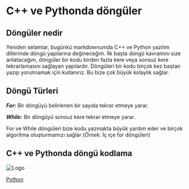 # C++ ve Pythonda döngüler

## Döngüler nedir
Yeniden selamlar, bugünkü markdownumda C++ ve Python yazılım dillerinde döngü yapılarına değineceğim.
İlk başta döngü kavramını size anlatacağım, döngüler bir kodu birden fazla kere veya sonsuz kere tekrarlamasını sağlayan yapılardır.
Döngüleri bir kodu birçok kez baştan yazıp yorulmamak için kullanırız. Bu bize çok büyük kolaylık sağlar.

## Döngü Türleri

**_For:_** Bir döngüyü belirlenen bir sayıda tekrar etmeye yarar.

**_While:_** Bir döngüyü sonsuz kere tekrar etmeye yarar.

For ve While döngüleri bize kodu yazmakta büyük yardım eder ve birçok algoritma oluşturmamızı sağlar (*Örnek:* İç içe for döngüleri)

## C++ ve Pythonda döngü kodlama
![Logo](https://github.com/user-attachments/assets/c760200e-c8e6-48cf-b18c-cc126fdede5c)



[Python](dongu.py)
